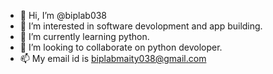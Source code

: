 - 👋 Hi, I’m @biplab038
- 👀 I’m interested in software devolopment and app building.
- 🌱 I’m currently learning python.
- 💞️ I’m looking to collaborate on python devoloper.
- 📫 My email id is biplabmaity038@gmail.com

<!---
biplab038/biplab038 is a ✨ special ✨ repository because its `README.md` (this file) appears on your GitHub profile.
You can click the Preview link to take a look at your changes.
--->
